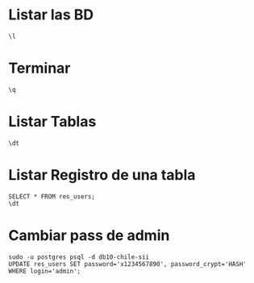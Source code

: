 # Listar las BD
```
\l
```

# Terminar 
```
\q
```

# Listar Tablas
```
\dt
```

# Listar Registro de una tabla
```
SELECT * FROM res_users;
\dt
```

# Cambiar pass de admin
```
sudo -u postgres psql -d db10-chile-sii
UPDATE res_users SET password='x1234567890', password_crypt='HASH' WHERE login='admin';
```


